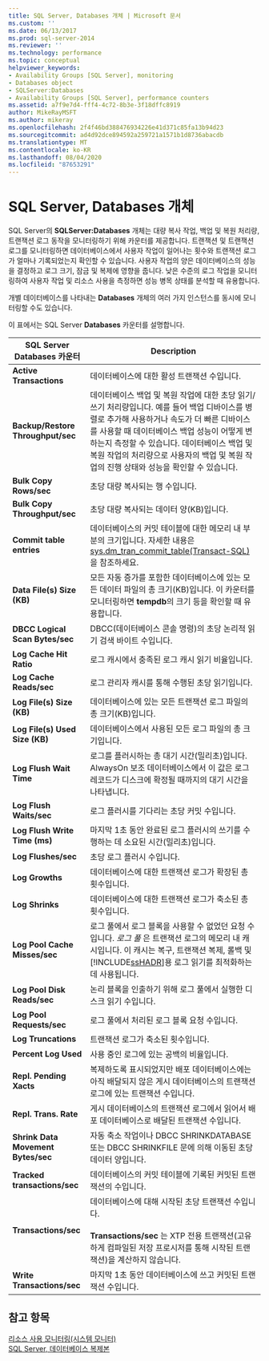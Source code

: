 ```yaml
---
title: SQL Server, Databases 개체 | Microsoft 문서
ms.custom: ''
ms.date: 06/13/2017
ms.prod: sql-server-2014
ms.reviewer: ''
ms.technology: performance
ms.topic: conceptual
helpviewer_keywords:
- Availability Groups [SQL Server], monitoring
- Databases object
- SQLServer:Databases
- Availability Groups [SQL Server], performance counters
ms.assetid: a7f9e7d4-fff4-4c72-8b3e-3f18dffc8919
author: MikeRayMSFT
ms.author: mikeray
ms.openlocfilehash: 2f4f46bd388476934226e41d371c85fa13b94d23
ms.sourcegitcommit: ad4d92dce894592a259721a1571b1d8736abacdb
ms.translationtype: MT
ms.contentlocale: ko-KR
ms.lasthandoff: 08/04/2020
ms.locfileid: "87653291"
---
```

# <a name="sql-server-databases-object"></a>SQL Server, Databases 개체
  SQL Server의 **SQLServer:Databases** 개체는 대량 복사 작업, 백업 및 복원 처리량, 트랜잭션 로그 동작을 모니터링하기 위해 카운터를 제공합니다. 트랜잭션 및 트랜잭션 로그를 모니터링하면 데이터베이스에서 사용자 작업이 일어나는 횟수와 트랜잭션 로그가 얼마나 기록되었는지 확인할 수 있습니다. 사용자 작업의 양은 데이터베이스의 성능을 결정하고 로그 크기, 잠금 및 복제에 영향을 줍니다. 낮은 수준의 로그 작업을 모니터링하여 사용자 작업 및 리소스 사용을 측정하면 성능 병목 상태를 분석할 때 유용합니다.  
  
 개별 데이터베이스를 나타내는 **Databases** 개체의 여러 가지 인스턴스를 동시에 모니터링할 수도 있습니다.  
  
 이 표에서는 SQL Server **Databases** 카운터를 설명합니다.  
  
|SQL Server Databases 카운터|Description|  
|-----------------------------------|-----------------|  
|**Active Transactions**|데이터베이스에 대한 활성 트랜잭션 수입니다.|  
|**Backup/Restore Throughput/sec**|데이터베이스 백업 및 복원 작업에 대한 초당 읽기/쓰기 처리량입니다. 예를 들어 백업 디바이스를 병렬로 추가해 사용하거나 속도가 더 빠른 디바이스를 사용할 때 데이터베이스 백업 성능이 어떻게 변하는지 측정할 수 있습니다. 데이터베이스 백업 및 복원 작업의 처리량으로 사용자의 백업 및 복원 작업의 진행 상태와 성능을 확인할 수 있습니다.|  
|**Bulk Copy Rows/sec**|초당 대량 복사되는 행 수입니다.|  
|**Bulk Copy Throughput/sec**|초당 대량 복사되는 데이터 양(KB)입니다.|  
|**Commit table entries**|데이터베이스의 커밋 테이블에 대한 메모리 내 부분의 크기입니다. 자세한 내용은 [sys.dm_tran_commit_table&#40;Transact-SQL&#41;](/sql/relational-databases/system-dynamic-management-views/change-tracking-sys-dm-tran-commit-table)을 참조하세요.|  
|**Data File(s) Size (KB)**|모든 자동 증가를 포함한 데이터베이스에 있는 모든 데이터 파일의 총 크기(KB)입니다. 이 카운터를 모니터링하면 **tempdb**의 크기 등을 확인할 때 유용합니다.|  
|**DBCC Logical Scan Bytes/sec**|DBCC(데이터베이스 콘솔 명령)의 초당 논리적 읽기 검색 바이트 수입니다.|  
|**Log Cache Hit Ratio**|로그 캐시에서 충족된 로그 캐시 읽기 비율입니다.|  
|**Log Cache Reads/sec**|로그 관리자 캐시를 통해 수행된 초당 읽기입니다.|  
|**Log File(s) Size (KB)**|데이터베이스에 있는 모든 트랜잭션 로그 파일의 총 크기(KB)입니다.|  
|**Log File(s) Used Size (KB)**|데이터베이스에서 사용된 모든 로그 파일의 총 크기입니다.|  
|**Log Flush Wait Time**|로그를 플러시하는 총 대기 시간(밀리초)입니다. AlwaysOn 보조 데이터베이스에서 이 값은 로그 레코드가 디스크에 확정될 때까지의 대기 시간을 나타냅니다.|  
|**Log Flush Waits/sec**|로그 플러시를 기다리는 초당 커밋 수입니다.|  
|**Log Flush Write Time (ms)**|마지막 1초 동안 완료된 로그 플러시의 쓰기를 수행하는 데 소요된 시간(밀리초)입니다.|  
|**Log Flushes/sec**|초당 로그 플러시 수입니다.|  
|**Log Growths**|데이터베이스에 대한 트랜잭션 로그가 확장된 총 횟수입니다.|  
|**Log Shrinks**|데이터베이스에 대한 트랜잭션 로그가 축소된 총 횟수입니다.|  
|**Log Pool Cache Misses/sec**|로그 풀에서 로그 블록을 사용할 수 없었던 요청 수입니다. *로그 풀* 은 트랜잭션 로그의 메모리 내 캐시입니다. 이 캐시는 복구, 트랜잭션 복제, 롤백 및 [!INCLUDE[ssHADR](../../includes/sshadr-md.md)]용 로그 읽기를 최적화하는 데 사용됩니다.|  
|**Log Pool Disk Reads/sec**|논리 블록을 인출하기 위해 로그 풀에서 실행한 디스크 읽기 수입니다.|  
|**Log Pool Requests/sec**|로그 풀에서 처리된 로그 블록 요청 수입니다.|  
|**Log Truncations**|트랜잭션 로그가 축소된 횟수입니다.|  
|**Percent Log Used**|사용 중인 로그에 있는 공백의 비율입니다.|  
|**Repl. Pending Xacts**|복제하도록 표시되었지만 배포 데이터베이스에는 아직 배달되지 않은 게시 데이터베이스의 트랜잭션 로그에 있는 트랜잭션 수입니다.|  
|**Repl. Trans. Rate**|게시 데이터베이스의 트랜잭션 로그에서 읽어서 배포 데이터베이스로 배달된 트랜잭션 수입니다.|  
|**Shrink Data Movement Bytes/sec**|자동 축소 작업이나 DBCC SHRINKDATABASE 또는 DBCC SHRINKFILE 문에 의해 이동된 초당 데이터 양입니다.|  
|**Tracked transactions/sec**|데이터베이스의 커밋 테이블에 기록된 커밋된 트랜잭션의 수입니다.|  
|**Transactions/sec**|데이터베이스에 대해 시작된 초당 트랜잭션 수입니다.<br /><br /> **Transactions/sec** 는 XTP 전용 트랜잭션(고유하게 컴파일된 저장 프로시저를 통해 시작된 트랜잭션)을 계산하지 않습니다.|  
|**Write Transactions/sec**|마지막 1초 동안 데이터베이스에 쓰고 커밋된 트랜잭션 수입니다.|  
  
## <a name="see-also"></a>참고 항목  
 [리소스 사용 모니터링&#40;시스템 모니터&#41;](monitor-resource-usage-system-monitor.md)   
 [SQL Server, 데이터베이스 복제본](sql-server-database-replica.md)  
  
  
